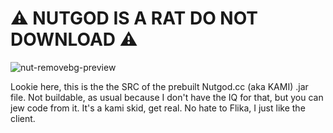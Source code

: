 # ⚠️ NUTGOD IS A RAT DO NOT DOWNLOAD ⚠️

![nut-removebg-preview](https://user-images.githubusercontent.com/90464553/138902788-569ee577-496b-4a7a-9a96-3e2b94eaf546.png)

Lookie here, this is the the SRC of the prebuilt Nutgod.cc (aka KAMI) .jar file. Not buildable, as usual because I don't have the IQ for that, but you can jew code from it. It's a kami skid, get real. No hate to Flika, I just like the client.
